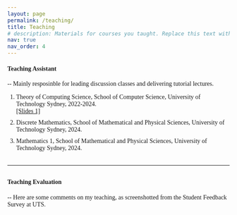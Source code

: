 ```yaml
---
layout: page
permalink: /teaching/
title: Teaching
# description: Materials for courses you taught. Replace this text with your description.
nav: true
nav_order: 4
---
```


<!-- The header ({{ page.title }}) was hidden on the page, of which setting can be modified in page.liquid -->

<link href="https://fonts.googleapis.com/css2?family=EB+Garamond&display=swap" rel="stylesheet">
<style>
    body {
    font-family: 'Palatino', 'Palatino Linotype', 'Palatino LT STD', 'Book Antiqua', 'Georgia', serif;
    }
    ol.custom-list {
    list-style: decimal;
    padding-left: 20px;
    }
    ol.custom-list li {
    margin-bottom: 10px;
    }
</style>

#### Teaching Assistant
-- Mainly resposinble for leading discussion classes and delivering tutorial lectures.

<!-- <p style="margin-bottom: 20px;"></p> -->
<ol class="custom-list">
    <li>Theory of Computing Science, School of Computer Science, University of Technology Sydney, 2022-2024. 
    <br>
    <a href="../assets/pdf/teaching/41080week2.pdf">[Slides 1]</a>
    </li>
    <li>Discrete Mathematics, School of Mathematical and Physical Sciences, University of Technology Sydney, 2024.</li>
    <li>Mathematics 1, School of Mathematical and Physical Sciences, University of Technology Sydney, 2024.</li>
</ol>

<hr style="width: 100%; margin-top: 30px; margin-bottom: 30px;"/>

#### Teaching Evaluation
-- Here are some comments on my teaching, as screenshotted from the Student Feedback Survey at UTS.

<style>
    .background-container-1 {
    width: 100%;
    padding-bottom: 17.566%; 
    background-image: url('../assets/img/TA1.jpg');
    background-size: contain;
    background-position: left;
    background-repeat: no-repeat;
    }
    .background-container-2 {
    width: 100%;
    padding-bottom: 21.815%;
    background-image: url('../assets/img/TA2.jpg');
    background-size: contain;
    background-position: left;
    background-repeat: no-repeat;
    }
</style>

<div class="background-container-2"></div>
<p style="margin-bottom: 30px;"></p>
<div class="background-container-1"></div>
